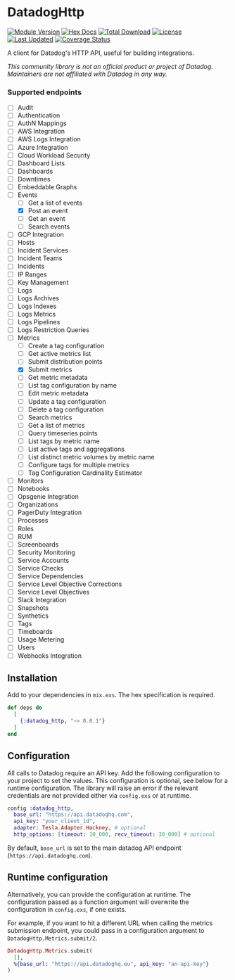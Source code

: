 # DatadogHttp

[![Module Version](https://img.shields.io/hexpm/v/datadog_http.svg)](https://hex.pm/packages/datadog_http)
[![Hex Docs](https://img.shields.io/badge/hex-docs-lightgreen.svg)](https://hexdocs.pm/datadog_http/)
[![Total Download](https://img.shields.io/hexpm/dt/datadog_http.svg)](https://hex.pm/packages/datadog_http)
[![License](https://img.shields.io/hexpm/l/datadog_http.svg)](https://github.com/GhostPort/datadog_http_elixir/blob/master/LICENSE)
[![Last Updated](https://img.shields.io/github/last-commit/GhostPort/datadog_http_elixir.svg)](https://github.com/GhostPort/datadog_http_elixir/commits/master)
[![Coverage Status](https://coveralls.io/repos/github/GhostPort/datadog_http_elixir/badge.svg?branch=master)](https://coveralls.io/github/GhostPort/datadog_http_elixir?branch=master)

A client for Datadog's HTTP API, useful for building integrations.

_This community library is not an official product or project of Datadog. Maintainers are not affiliated with Datadog in any way._

### Supported endpoints

- [ ] Audit
- [ ] Authentication
- [ ] AuthN Mappings
- [ ] AWS Integration
- [ ] AWS Logs Integration
- [ ] Azure Integration
- [ ] Cloud Workload Security
- [ ] Dashboard Lists
- [ ] Dashboards
- [ ] Downtimes
- [ ] Embeddable Graphs
- [ ] Events
  - [ ] Get a list of events
  - [x] Post an event
  - [ ] Get an event
  - [ ] Search events
- [ ] GCP Integration
- [ ] Hosts
- [ ] Incident Services
- [ ] Incident Teams
- [ ] Incidents
- [ ] IP Ranges
- [ ] Key Management
- [ ] Logs
- [ ] Logs Archives
- [ ] Logs Indexes
- [ ] Logs Metrics
- [ ] Logs Pipelines
- [ ] Logs Restriction Queries
- [ ] Metrics
  - [ ] Create a tag configuration
  - [ ] Get active metrics list
  - [ ] Submit distribution points
  - [x] Submit metrics
  - [ ] Get metric metadata
  - [ ] List tag configuration by name
  - [ ] Edit metric metadata
  - [ ] Update a tag configuration
  - [ ] Delete a tag configuration
  - [ ] Search metrics
  - [ ] Get a list of metrics
  - [ ] Query timeseries points
  - [ ] List tags by metric name
  - [ ] List active tags and aggregations
  - [ ] List distinct metric volumes by metric name
  - [ ] Configure tags for multiple metrics
  - [ ] Tag Configuration Cardinality Estimator
- [ ] Monitors
- [ ] Notebooks
- [ ] Opsgenie Integration
- [ ] Organizations
- [ ] PagerDuty Integration
- [ ] Processes
- [ ] Roles
- [ ] RUM
- [ ] Screenboards
- [ ] Security Monitoring
- [ ] Service Accounts
- [ ] Service Checks
- [ ] Service Dependencies
- [ ] Service Level Objective Corrections
- [ ] Service Level Objectives
- [ ] Slack Integration
- [ ] Snapshots
- [ ] Synthetics
- [ ] Tags
- [ ] Timeboards
- [ ] Usage Metering
- [ ] Users
- [ ] Webhooks Integration

## Installation

Add to your dependencies in `mix.exs`. The hex specification is required.

```elixir
def deps do
  [
    {:datadog_http, "~> 0.0.1"}
  ]
end
```

## Configuration

All calls to Datadog require an API key. Add the following configuration
to your project to set the values. This configuration is optional, see below for a
runtime configuration. The library will raise an error if the relevant credentials
are not provided either via `config.exs` or at runtime.

```elixir
config :datadog_http,
  base_url: "https://api.datadoghq.com",
  api_key: "your_client_id",
  adapter: Tesla.Adapter.Hackney, # optional
  http_options: [timeout: 10_000, recv_timeout: 30_000] # optional
```

By default, `base_url` is set to the main datadog API endpoint (`https://api.datadoghq.com`).

## Runtime configuration

Alternatively, you can provide the configuration at runtime. The configuration passed
as a function argument will overwrite the configuration in `config.exs`, if one exists.

For example, if you want to hit a different URL when calling the metrics submission endpoint, you could
pass in a configuration argument to `DatadogHttp.Metrics.submit/2`.

```elixir
DatadogHttp.Metrics.submit(
  [],
  %{base_url: "https://api.datadoghq.eu", api_key: "an-api-key"}
)
```
